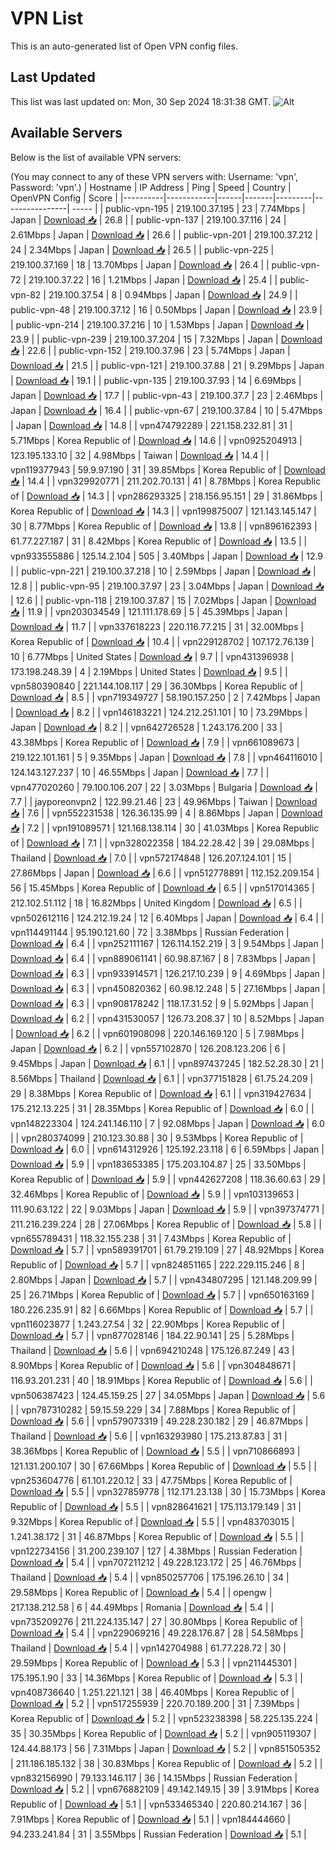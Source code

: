# VPN List

This is an auto-generated list of Open VPN config files.

## Last Updated

This list was last updated on: Mon, 30 Sep 2024 18:31:38 GMT.
![Alt](https://repobeats.axiom.co/api/embed/186b98318ef1479477931607c1ad7d823f12451f.svg "Repobeats analytics image")

## Available Servers

Below is the list of available VPN servers:

(You may connect to any of these VPN servers with: Username: 'vpn', Password: 'vpn'.)
| Hostname | IP Address | Ping | Speed | Country | OpenVPN Config | Score |
|----------|------------|------|-------|---------|----------------| ----- |
| public-vpn-195 | 219.100.37.195 | 23 | 7.74Mbps | Japan | [Download 📥](./configs/server_0_JP.ovpn) | 26.8 |
| public-vpn-137 | 219.100.37.116 | 24 | 2.61Mbps | Japan | [Download 📥](./configs/server_1_JP.ovpn) | 26.6 |
| public-vpn-201 | 219.100.37.212 | 24 | 2.34Mbps | Japan | [Download 📥](./configs/server_2_JP.ovpn) | 26.5 |
| public-vpn-225 | 219.100.37.169 | 18 | 13.70Mbps | Japan | [Download 📥](./configs/server_3_JP.ovpn) | 26.4 |
| public-vpn-72 | 219.100.37.22 | 16 | 1.21Mbps | Japan | [Download 📥](./configs/server_4_JP.ovpn) | 25.4 |
| public-vpn-82 | 219.100.37.54 | 8 | 0.94Mbps | Japan | [Download 📥](./configs/server_5_JP.ovpn) | 24.9 |
| public-vpn-48 | 219.100.37.12 | 16 | 0.50Mbps | Japan | [Download 📥](./configs/server_6_JP.ovpn) | 23.9 |
| public-vpn-214 | 219.100.37.216 | 10 | 1.53Mbps | Japan | [Download 📥](./configs/server_7_JP.ovpn) | 23.9 |
| public-vpn-239 | 219.100.37.204 | 15 | 7.32Mbps | Japan | [Download 📥](./configs/server_8_JP.ovpn) | 22.6 |
| public-vpn-152 | 219.100.37.96 | 23 | 5.74Mbps | Japan | [Download 📥](./configs/server_9_JP.ovpn) | 21.5 |
| public-vpn-121 | 219.100.37.88 | 21 | 9.29Mbps | Japan | [Download 📥](./configs/server_10_JP.ovpn) | 19.1 |
| public-vpn-135 | 219.100.37.93 | 14 | 6.69Mbps | Japan | [Download 📥](./configs/server_11_JP.ovpn) | 17.7 |
| public-vpn-43 | 219.100.37.7 | 23 | 2.46Mbps | Japan | [Download 📥](./configs/server_12_JP.ovpn) | 16.4 |
| public-vpn-67 | 219.100.37.84 | 10 | 5.47Mbps | Japan | [Download 📥](./configs/server_13_JP.ovpn) | 14.8 |
| vpn474792289 | 221.158.232.81 | 31 | 5.71Mbps | Korea Republic of | [Download 📥](./configs/server_14_KR.ovpn) | 14.6 |
| vpn0925204913 | 123.195.133.10 | 32 | 4.98Mbps | Taiwan | [Download 📥](./configs/server_15_TW.ovpn) | 14.4 |
| vpn119377943 | 59.9.97.190 | 31 | 39.85Mbps | Korea Republic of | [Download 📥](./configs/server_16_KR.ovpn) | 14.4 |
| vpn329920771 | 211.202.70.131 | 41 | 8.78Mbps | Korea Republic of | [Download 📥](./configs/server_17_KR.ovpn) | 14.3 |
| vpn286293325 | 218.156.95.151 | 29 | 31.86Mbps | Korea Republic of | [Download 📥](./configs/server_18_KR.ovpn) | 14.3 |
| vpn199875007 | 121.143.145.147 | 30 | 8.77Mbps | Korea Republic of | [Download 📥](./configs/server_19_KR.ovpn) | 13.8 |
| vpn896162393 | 61.77.227.187 | 31 | 8.42Mbps | Korea Republic of | [Download 📥](./configs/server_20_KR.ovpn) | 13.5 |
| vpn933555886 | 125.14.2.104 | 505 | 3.40Mbps | Japan | [Download 📥](./configs/server_21_JP.ovpn) | 12.9 |
| public-vpn-221 | 219.100.37.218 | 10 | 2.59Mbps | Japan | [Download 📥](./configs/server_22_JP.ovpn) | 12.8 |
| public-vpn-95 | 219.100.37.97 | 23 | 3.04Mbps | Japan | [Download 📥](./configs/server_23_JP.ovpn) | 12.6 |
| public-vpn-118 | 219.100.37.87 | 15 | 7.02Mbps | Japan | [Download 📥](./configs/server_24_JP.ovpn) | 11.9 |
| vpn203034549 | 121.111.178.69 | 5 | 45.39Mbps | Japan | [Download 📥](./configs/server_25_JP.ovpn) | 11.7 |
| vpn337618223 | 220.116.77.215 | 31 | 32.00Mbps | Korea Republic of | [Download 📥](./configs/server_26_KR.ovpn) | 10.4 |
| vpn229128702 | 107.172.76.139 | 10 | 6.77Mbps | United States | [Download 📥](./configs/server_27_US.ovpn) | 9.7 |
| vpn431396938 | 173.198.248.39 | 4 | 2.19Mbps | United States | [Download 📥](./configs/server_28_US.ovpn) | 9.5 |
| vpn580390840 | 221.144.108.117 | 29 | 36.30Mbps | Korea Republic of | [Download 📥](./configs/server_29_KR.ovpn) | 8.5 |
| vpn719349727 | 58.190.157.250 | 2 | 7.42Mbps | Japan | [Download 📥](./configs/server_30_JP.ovpn) | 8.2 |
| vpn146183221 | 124.212.251.101 | 10 | 73.29Mbps | Japan | [Download 📥](./configs/server_31_JP.ovpn) | 8.2 |
| vpn642726528 | 1.243.176.200 | 33 | 43.38Mbps | Korea Republic of | [Download 📥](./configs/server_32_KR.ovpn) | 7.9 |
| vpn661089673 | 219.122.101.161 | 5 | 9.35Mbps | Japan | [Download 📥](./configs/server_33_JP.ovpn) | 7.8 |
| vpn464116010 | 124.143.127.237 | 10 | 46.55Mbps | Japan | [Download 📥](./configs/server_34_JP.ovpn) | 7.7 |
| vpn477020260 | 79.100.106.207 | 22 | 3.03Mbps | Bulgaria | [Download 📥](./configs/server_35_BG.ovpn) | 7.7 |
| jayporeonvpn2 | 122.99.21.46 | 23 | 49.96Mbps | Taiwan | [Download 📥](./configs/server_36_TW.ovpn) | 7.6 |
| vpn552231538 | 126.36.135.99 | 4 | 8.86Mbps | Japan | [Download 📥](./configs/server_37_JP.ovpn) | 7.2 |
| vpn191089571 | 121.168.138.114 | 30 | 41.03Mbps | Korea Republic of | [Download 📥](./configs/server_38_KR.ovpn) | 7.1 |
| vpn328022358 | 184.22.28.42 | 39 | 29.08Mbps | Thailand | [Download 📥](./configs/server_39_TH.ovpn) | 7.0 |
| vpn572174848 | 126.207.124.101 | 15 | 27.86Mbps | Japan | [Download 📥](./configs/server_40_JP.ovpn) | 6.6 |
| vpn512778891 | 112.152.209.154 | 56 | 15.45Mbps | Korea Republic of | [Download 📥](./configs/server_41_KR.ovpn) | 6.5 |
| vpn517014365 | 212.102.51.112 | 18 | 16.82Mbps | United Kingdom | [Download 📥](./configs/server_42_GB.ovpn) | 6.5 |
| vpn502612116 | 124.212.19.24 | 12 | 6.40Mbps | Japan | [Download 📥](./configs/server_43_JP.ovpn) | 6.4 |
| vpn114491144 | 95.190.121.60 | 72 | 3.38Mbps | Russian Federation | [Download 📥](./configs/server_44_RU.ovpn) | 6.4 |
| vpn252111167 | 126.114.152.219 | 3 | 9.54Mbps | Japan | [Download 📥](./configs/server_45_JP.ovpn) | 6.4 |
| vpn889061141 | 60.98.87.167 | 8 | 7.83Mbps | Japan | [Download 📥](./configs/server_46_JP.ovpn) | 6.3 |
| vpn933914571 | 126.217.10.239 | 9 | 4.69Mbps | Japan | [Download 📥](./configs/server_47_JP.ovpn) | 6.3 |
| vpn450820362 | 60.98.12.248 | 5 | 27.16Mbps | Japan | [Download 📥](./configs/server_48_JP.ovpn) | 6.3 |
| vpn908178242 | 118.17.31.52 | 9 | 5.92Mbps | Japan | [Download 📥](./configs/server_49_JP.ovpn) | 6.2 |
| vpn431530057 | 126.73.208.37 | 10 | 8.52Mbps | Japan | [Download 📥](./configs/server_50_JP.ovpn) | 6.2 |
| vpn601908098 | 220.146.169.120 | 5 | 7.98Mbps | Japan | [Download 📥](./configs/server_51_JP.ovpn) | 6.2 |
| vpn557102870 | 126.208.123.206 | 6 | 9.45Mbps | Japan | [Download 📥](./configs/server_52_JP.ovpn) | 6.1 |
| vpn897437245 | 182.52.28.30 | 21 | 8.56Mbps | Thailand | [Download 📥](./configs/server_53_TH.ovpn) | 6.1 |
| vpn377151828 | 61.75.24.209 | 29 | 8.38Mbps | Korea Republic of | [Download 📥](./configs/server_54_KR.ovpn) | 6.1 |
| vpn319427634 | 175.212.13.225 | 31 | 28.35Mbps | Korea Republic of | [Download 📥](./configs/server_55_KR.ovpn) | 6.0 |
| vpn148223304 | 124.241.146.110 | 7 | 92.08Mbps | Japan | [Download 📥](./configs/server_56_JP.ovpn) | 6.0 |
| vpn280374099 | 210.123.30.88 | 30 | 9.53Mbps | Korea Republic of | [Download 📥](./configs/server_57_KR.ovpn) | 6.0 |
| vpn614312926 | 125.192.23.118 | 6 | 6.59Mbps | Japan | [Download 📥](./configs/server_58_JP.ovpn) | 5.9 |
| vpn183653385 | 175.203.104.87 | 25 | 33.50Mbps | Korea Republic of | [Download 📥](./configs/server_59_KR.ovpn) | 5.9 |
| vpn442627208 | 118.36.60.63 | 29 | 32.46Mbps | Korea Republic of | [Download 📥](./configs/server_60_KR.ovpn) | 5.9 |
| vpn103139653 | 111.90.63.122 | 22 | 9.03Mbps | Japan | [Download 📥](./configs/server_61_JP.ovpn) | 5.9 |
| vpn397374771 | 211.216.239.224 | 28 | 27.06Mbps | Korea Republic of | [Download 📥](./configs/server_62_KR.ovpn) | 5.8 |
| vpn655789431 | 118.32.155.238 | 31 | 7.43Mbps | Korea Republic of | [Download 📥](./configs/server_63_KR.ovpn) | 5.7 |
| vpn589391701 | 61.79.219.109 | 27 | 48.92Mbps | Korea Republic of | [Download 📥](./configs/server_64_KR.ovpn) | 5.7 |
| vpn824851165 | 222.229.115.246 | 8 | 2.80Mbps | Japan | [Download 📥](./configs/server_65_JP.ovpn) | 5.7 |
| vpn434807295 | 121.148.209.99 | 25 | 26.71Mbps | Korea Republic of | [Download 📥](./configs/server_66_KR.ovpn) | 5.7 |
| vpn650163169 | 180.226.235.91 | 82 | 6.66Mbps | Korea Republic of | [Download 📥](./configs/server_67_KR.ovpn) | 5.7 |
| vpn116023877 | 1.243.27.54 | 32 | 22.90Mbps | Korea Republic of | [Download 📥](./configs/server_68_KR.ovpn) | 5.7 |
| vpn877028146 | 184.22.90.141 | 25 | 5.28Mbps | Thailand | [Download 📥](./configs/server_69_TH.ovpn) | 5.6 |
| vpn694210248 | 175.126.87.249 | 43 | 8.90Mbps | Korea Republic of | [Download 📥](./configs/server_70_KR.ovpn) | 5.6 |
| vpn304848671 | 116.93.201.231 | 40 | 18.91Mbps | Korea Republic of | [Download 📥](./configs/server_71_KR.ovpn) | 5.6 |
| vpn506387423 | 124.45.159.25 | 27 | 34.05Mbps | Japan | [Download 📥](./configs/server_72_JP.ovpn) | 5.6 |
| vpn787310282 | 59.15.59.229 | 34 | 7.88Mbps | Korea Republic of | [Download 📥](./configs/server_73_KR.ovpn) | 5.6 |
| vpn579073319 | 49.228.230.182 | 29 | 46.87Mbps | Thailand | [Download 📥](./configs/server_74_TH.ovpn) | 5.6 |
| vpn163293980 | 175.213.87.83 | 31 | 38.36Mbps | Korea Republic of | [Download 📥](./configs/server_75_KR.ovpn) | 5.5 |
| vpn710866893 | 121.131.200.107 | 30 | 67.66Mbps | Korea Republic of | [Download 📥](./configs/server_76_KR.ovpn) | 5.5 |
| vpn253604776 | 61.101.220.12 | 33 | 47.75Mbps | Korea Republic of | [Download 📥](./configs/server_77_KR.ovpn) | 5.5 |
| vpn327859778 | 112.171.23.138 | 30 | 15.73Mbps | Korea Republic of | [Download 📥](./configs/server_78_KR.ovpn) | 5.5 |
| vpn828641621 | 175.113.179.149 | 31 | 9.32Mbps | Korea Republic of | [Download 📥](./configs/server_79_KR.ovpn) | 5.5 |
| vpn483703015 | 1.241.38.172 | 31 | 46.87Mbps | Korea Republic of | [Download 📥](./configs/server_80_KR.ovpn) | 5.5 |
| vpn122734156 | 31.200.239.107 | 127 | 4.38Mbps | Russian Federation | [Download 📥](./configs/server_81_RU.ovpn) | 5.4 |
| vpn707211212 | 49.228.123.172 | 25 | 46.76Mbps | Thailand | [Download 📥](./configs/server_82_TH.ovpn) | 5.4 |
| vpn850257706 | 175.196.26.10 | 34 | 29.58Mbps | Korea Republic of | [Download 📥](./configs/server_83_KR.ovpn) | 5.4 |
| opengw | 217.138.212.58 | 6 | 44.49Mbps | Romania | [Download 📥](./configs/server_84_RO.ovpn) | 5.4 |
| vpn735209276 | 211.224.135.147 | 27 | 30.80Mbps | Korea Republic of | [Download 📥](./configs/server_85_KR.ovpn) | 5.4 |
| vpn229069216 | 49.228.176.87 | 28 | 54.58Mbps | Thailand | [Download 📥](./configs/server_86_TH.ovpn) | 5.4 |
| vpn142704988 | 61.77.228.72 | 30 | 29.59Mbps | Korea Republic of | [Download 📥](./configs/server_87_KR.ovpn) | 5.3 |
| vpn211445301 | 175.195.1.90 | 33 | 14.36Mbps | Korea Republic of | [Download 📥](./configs/server_88_KR.ovpn) | 5.3 |
| vpn408736640 | 1.251.221.121 | 38 | 46.40Mbps | Korea Republic of | [Download 📥](./configs/server_89_KR.ovpn) | 5.2 |
| vpn517255939 | 220.70.189.200 | 31 | 7.39Mbps | Korea Republic of | [Download 📥](./configs/server_90_KR.ovpn) | 5.2 |
| vpn523238398 | 58.225.135.224 | 35 | 30.35Mbps | Korea Republic of | [Download 📥](./configs/server_91_KR.ovpn) | 5.2 |
| vpn905119307 | 124.44.88.173 | 56 | 7.31Mbps | Japan | [Download 📥](./configs/server_92_JP.ovpn) | 5.2 |
| vpn851505352 | 211.186.185.132 | 38 | 30.83Mbps | Korea Republic of | [Download 📥](./configs/server_93_KR.ovpn) | 5.2 |
| vpn832156990 | 79.133.146.117 | 36 | 14.15Mbps | Russian Federation | [Download 📥](./configs/server_94_RU.ovpn) | 5.2 |
| vpn676882109 | 49.142.149.15 | 39 | 3.91Mbps | Korea Republic of | [Download 📥](./configs/server_95_KR.ovpn) | 5.1 |
| vpn533465340 | 220.80.214.167 | 36 | 7.91Mbps | Korea Republic of | [Download 📥](./configs/server_96_KR.ovpn) | 5.1 |
| vpn184444660 | 94.233.241.84 | 31 | 3.55Mbps | Russian Federation | [Download 📥](./configs/server_97_RU.ovpn) | 5.1 |
